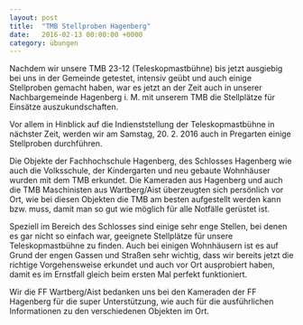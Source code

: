 ```yaml
---
layout: post
title:  "TMB Stellproben Hagenberg"
date:   2016-02-13 00:00:00 +0000
category: übungen
---
```

Nachdem wir unsere TMB 23-12 (Teleskopmastbühne) bis jetzt ausgiebig bei uns in der Gemeinde getestet, intensiv geübt und auch einige Stellproben gemacht haben, war es jetzt an der Zeit auch in unserer Nachbargemeinde Hagenberg i. M. mit unserem TMB die Stellplätze für Einsätze auszukundschaften.

Vor allem in Hinblick auf die Indienststellung der Teleskopmastbühne in nächster Zeit, werden wir am Samstag, 20. 2. 2016 auch in Pregarten einige Stellproben durchführen. 

Die Objekte der Fachhochschule Hagenberg, des Schlosses Hagenberg wie auch die Volksschule, der Kindergarten und neu gebaute Wohnhäuser wurden mit dem TMB erkundet. Die Kameraden aus Hagenberg und auch die TMB Maschinisten aus Wartberg/Aist überzeugten sich persönlich vor Ort, wie bei diesen Objekten die TMB am besten aufgestellt werden kann bzw. muss, damit man so gut wie möglich für alle Notfälle gerüstet ist.

Speziell im Bereich des Schlosses sind einige sehr enge Stellen, bei denen es gar nicht so einfach war, geeignete Stellplätze für unsere Teleskopmastbühne zu finden. Auch bei einigen Wohnhäusern ist es auf Grund der engen Gassen und Straßen sehr wichtig, dass wir bereits jetzt die richtige Vorgehensweise erkundet und auch vor Ort ausprobiert haben, damit es im Ernstfall gleich beim ersten Mal perfekt funktioniert.

Wir die FF Wartberg/Aist bedanken uns bei den Kameraden der FF Hagenberg für die super Unterstützung, wie auch für die ausführlichen Informationen zu den verschiedenen Objekten im Ort.